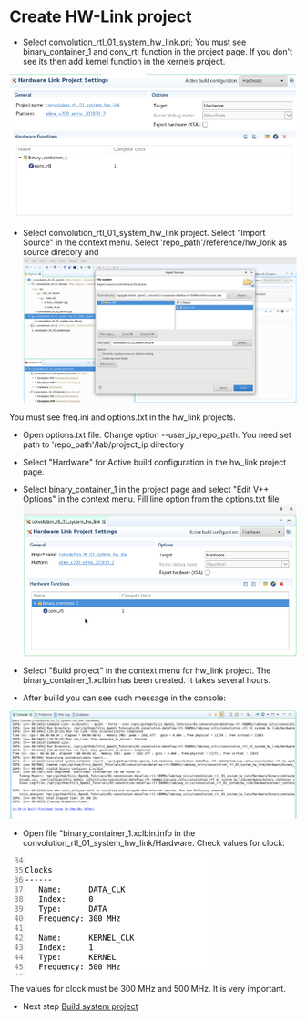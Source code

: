 # Create HW-Link project
* Select convolution_rtl_01_system_hw_link.prj; You must see binary_container_1 and conv_rtl function in the project page. If you don't see its then add kernel function in the kernels project.

![hw_project_page](./hw_project_page.png)

* Select convolution_rtl_01_system_hw_link project. Select "Import Source" in the context menu. Select 'repo_path'/reference/hw_lonk as source direcory and 
![hw_import](./hw_import.png)

You must see freq.ini and options.txt in the hw_link projects.

* Open options.txt file. Change option --user_ip_repo_path. You need set path to 'repo_path'/lab/project_ip directory

* Select "Hardware" for Active build configuration in the hw_link project page.

* Select binary_container_1 in the project page and select "Edit V++ Options" in the context menu. Fill line option from the options.txt file
![hw_edit_options](./hw_edit_options.png)

* Select "Build project" in the context menu for hw_link project. The binary_container_1.xclbin has been created. It takes several hours.

* After buiild you can see such message in the console:

![hw_console](./hw_console.png)

* Open file "binary_container_1.xclbin.info in the convolution_rtl_01_system_hw_link/Hardware. Check values for clock:

![hw_clock_info](./hw_clock_info.png)

The values for clock must be 300 MHz and 500 MHz. It is very important.

* Next step [Build system project](./build_system_project.md) 